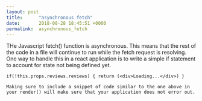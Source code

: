```yaml
---
layout: post
title:      "asynchronous fetch"
date:       2018-08-28 18:45:51 +0000
permalink:  asynchronous_fetch
---
```



THe Javascript fetch() function is asynchronous.  This means that the rest of the code in a file will continue to run while the fetch request is resolving.  One way to handle this in a react application is to write a simple if statement to account for state not being defined yet. 

`if(!this.props.reviews.reviews) {
      return (<div>Loading...</div>)
    }`
		
	Making sure to include a snippet of code similar to the one above in your render() will make sure that your application does not error out.
		
